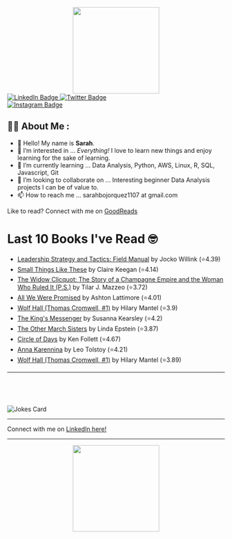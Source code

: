
<div id="header" align="center">
  <img src="https://media.giphy.com/media/h8mSIeTWzDFooj3hgT/giphy.gif" width="200"/>
</div>

<div id="badges">
  <a href="https://www.linkedin.com/in/sarahjbojorquez/">
    <img src="https://img.shields.io/badge/LinkedIn-blue?style=for-the-badge&logo=linkedin&logoColor=white" alt="LinkedIn Badge"/>
  </a>

  <a href="https://twitter.com/Sarahjbojorquez">
    <img src="https://img.shields.io/badge/Twitter-green?style=for-the-badge&logo=twitter&logoColor=white" alt="Twitter Badge"/>
  </a>
</div>

 <a href="https://www.instagram.com/sarahjbojorquez/">
    <img src="https://img.shields.io/badge/Instagram-blueviolet?style=for-the-badge&logo=Instagram&logoColor=white" alt="Instagram Badge"/>
  </a>
<div></div>
<div></div>

## :woman_technologist: About Me :

- 👋 Hello!  My name is **Sarah**.
- 👀 I’m interested in ... *Everything!* I love to learn new things and enjoy learning for the sake of learning.
- 🌱 I’m currently learning ... Data Analysis, Python, AWS, Linux, R, SQL, Javascript, Git
- 💞️ I’m looking to collaborate on ... Interesting beginner Data Analysis projects I can be of value to.
- 📫 How to reach me ... sarahbojorquez1107 at gmail.com

Like to read? Connect with me on <a href="https://www.goodreads.com/user/show/97230998-sarah-bojorquez-lopez">GoodReads</a>
<div></div>
<div></div>

# Last 10 Books I've Read 🤓
<!-- GOODREADS-LIST:START -->
- [Leadership Strategy and Tactics: Field Manual](https://www.goodreads.com/review/show/7471178200?utm_medium=api&utm_source=rss) by Jocko Willink (⭐️4.39)
- [Small Things Like These](https://www.goodreads.com/review/show/7469506142?utm_medium=api&utm_source=rss) by Claire Keegan (⭐️4.14)
- [The Widow Clicquot: The Story of a Champagne Empire and the Woman Who Ruled It (P.S.)](https://www.goodreads.com/review/show/7461634447?utm_medium=api&utm_source=rss) by Tilar J. Mazzeo (⭐️3.72)
- [All We Were Promised](https://www.goodreads.com/review/show/7461634090?utm_medium=api&utm_source=rss) by Ashton Lattimore (⭐️4.01)
- [Wolf Hall (Thomas Cromwell, #1)](https://www.goodreads.com/review/show/4949681358?utm_medium=api&utm_source=rss) by Hilary Mantel (⭐️3.9)
- [The King&apos;s Messenger](https://www.goodreads.com/review/show/7397210175?utm_medium=api&utm_source=rss) by Susanna Kearsley (⭐️4.2)
- [The Other March Sisters](https://www.goodreads.com/review/show/7431073215?utm_medium=api&utm_source=rss) by Linda Epstein (⭐️3.87)
- [Circle of Days](https://www.goodreads.com/review/show/7443962148?utm_medium=api&utm_source=rss) by Ken Follett (⭐️4.67)
- [Anna Karennina](https://www.goodreads.com/review/show/7400028050?utm_medium=api&utm_source=rss) by Leo Tolstoy (⭐️4.21)
- [Wolf Hall (Thomas Cromwell, #1)](https://www.goodreads.com/review/show/7400029048?utm_medium=api&utm_source=rss) by Hilary Mantel (⭐️3.89)
<!-- GOODREADS-LIST:END -->

---

<p>&nbsp;</p>
<p>&nbsp;</p>

<img src="https://readme-jokes.vercel.app/api?hideBorder&theme=cobalt&qColor=%23944bcc&aColor=%23bbdb51" alt="Jokes Card" />
<div></div>
<div></div>

---

Connect with me on [LinkedIn here!](https://www.linkedin.com/in/sarahjbojorquez/)


---

<div align="center">
  <img src="https://media.giphy.com/media/dU6iSeuBBsN9OpTg5P/giphy.gif" width="200"/>
</div>
